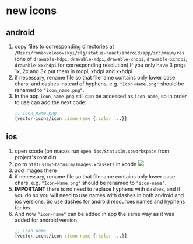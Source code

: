 # new icons

## android
1. copy files to corresponding directories at `/Users/romanvolosovskyi/clj/status-react/android/app/src/main/res` (one of `drawable-hdpi`, `drawable-mdpi`, `drawable-xhdpi`, `drawable-xxhdpi`, `drawable-xxxhdpi` for corresponding resolution)
If you only have 3 pngs 1x, 2x and 3x put them in mdpi, xhdpi and xxhdpi 
3. if necessary, rename file so that filename contains only lower case chars, and dashes instead of hyphens, e.g. `"Icon-Name.png"` should be renamed to `"icon_name.png"`.
4. In the app `icon_name.png` still can be accessed as `icon-name`, so in order to use can add the next code:
    ```clojure
    ;; icon_name.png
    [vector-icons/icon :icon-name {:color ...}] 
    ```
    
## ios
1. open xcode (on macos run `open ios/StatusIm.xcworkspace` from project's root dir)
2. go to `StatusIm/StatusIm/Images.xcassets` in xcode
![](https://notes.status.im/uploads/upload_be25e49db97cb114ff4aa0c9d94422fa.png)
3. add images there
4.  if necessary, rename file so that filename contains only lower case chars, e.g. `"Icon-Name.png"` should be renamed to `"icon-name"`.
5.  **IMPORTANT** there is no need to replace hyphens with dashes, and if you do so you will need to use names with dashes in both android and ios versions. So use dashes for android resources names and hyphens for ios.
6.  And now `"icon-name"` can be added in app the same way as it was added for android version
    ```clojure
    ;; icon-name
    [vector-icons/icon :icon-name {:color ...}] 
    ```
